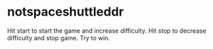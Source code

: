 # notspaceshuttleddr
Hit start to start the game and increase difficulty.
Hit stop to decrease difficulty and stop game. 
Try to win.

